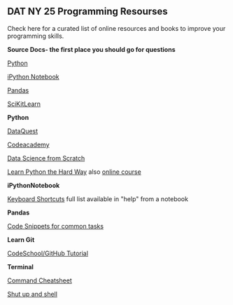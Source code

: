 ## DAT NY 25 Programming Resourses 
Check here for a curated list of online resources and books to improve your programming skills. 

**Source Docs- the first place you should go for questions**

[Python](https://www.python.org/doc/)

[iPython Notebook](https://ipython.org/ipython-doc/3/notebook/notebook.html#introduction)

[Pandas](http://pandas.pydata.org/pandas-docs/stable/)

[SciKitLearn](http://scikit-learn.org/stable/documentation.html)

**Python**

[DataQuest](https://www.dataquest.io/)

[Codeacademy](https://www.codecademy.com/)

[Data Science from Scratch](http://www.amazon.com/Data-Science-Scratch-Principles-Python/dp/149190142X)

[Learn Python the Hard Way](http://www.amazon.com/Learn-Python-Hard-Way-Introduction/dp/0321884914) also [online course](http://www.amazon.com/Learn-Python-Hard-Way-Introduction/dp/0321884914)

**iPythonNotebook**

[Keyboard Shortcuts](http://johnlaudun.org/20131228-ipython-notebook-keyboard-shortcuts/) full list available in "help" from a notebook

**Pandas**

[Code Snippets for common tasks](https://gist.github.com/bsweger/e5817488d161f37dcbd2)


**Learn Git**

[CodeSchool/GitHub Tutorial](https://try.github.io/levels/1/challenges/1)

**Terminal**

[Command Cheatsheet](http://files.fosswire.com/2007/08/fwunixref.pdf)

[Shut up and shell](http://cli.learncodethehardway.org/book/)
